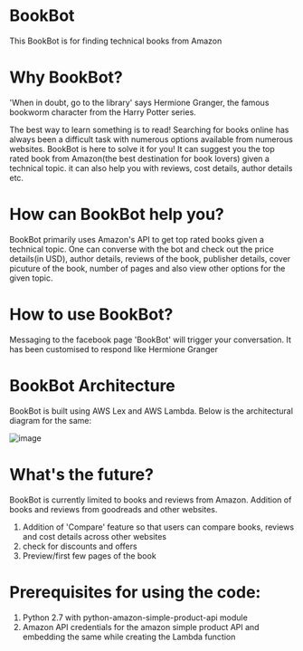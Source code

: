 # BookBot
This BookBot is for finding technical books from Amazon

# Why BookBot?
'When in doubt, go to the library' says Hermione Granger, the famous bookworm character from the Harry Potter series. 

The best way to learn something is to read! Searching for books online has always been a difficult task with numerous options available from numerous websites. BookBot is here to solve it for you! It can suggest you the top rated book from Amazon(the best destination for book lovers) given a technical topic. it can also help you with reviews, cost details, author details etc.

# How can BookBot help you?
BookBot primarily uses Amazon's API to get top rated books given a technical topic. One can converse with the bot and check out the price details(in USD), author details, reviews of the book, publisher details, cover picuture of the book, number of pages and also view other options for the given topic. 

# How to use BookBot?
Messaging to the facebook page 'BookBot' will trigger your conversation. It has been customised to respond like Hermione Granger

# BookBot Architecture
BookBot is built using AWS Lex and AWS Lambda. Below is the architectural diagram for the same:

![image](https://user-images.githubusercontent.com/19647546/28265367-f98f4576-6b0c-11e7-8f6e-54d0a3832eb0.PNG)

# What's the future?
BookBot is currently limited to books and reviews from Amazon. Addition of books and reviews from goodreads and other websites. 

1. Addition of 'Compare' feature so that users can compare books, reviews and cost details across other websites
2. check for discounts and offers
3. Preview/first few pages of the book

# Prerequisites for using the code:
1. Python 2.7 with python-amazon-simple-product-api module 
2. Amazon API credentials for the amazon simple product API and embedding the same while creating the Lambda function


